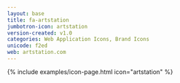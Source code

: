 ```yaml
---
layout: base
title: fa-artstation
jumbotron-icon: artstation
version-created: v1.0
categories: Web Application Icons, Brand Icons
unicode: f2ed
web: artstation.com
---
```


{% include examples/icon-page.html icon="artstation" %}
